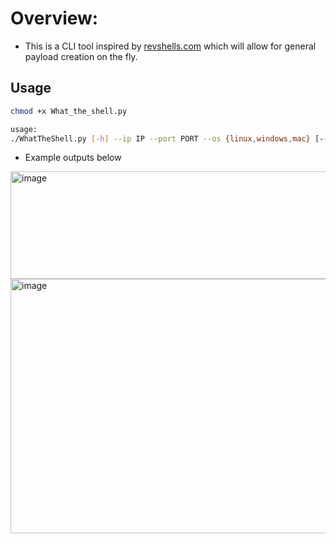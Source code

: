 # Overview:
- This is a CLI tool inspired by [revshells.com](https://www.revshells.com/) which will allow for general payload creation on the fly.
## Usage
```bash
chmod +x What_the_shell.py

usage:
./WhatTheShell.py [-h] --ip IP --port PORT --os {linux,windows,mac} [--payload PAYLOAD] [--shell SHELL] [--encode {none,url,base64}] [--list]
```
- Example outputs below

<img width="1177" height="172" alt="image" src="https://github.com/user-attachments/assets/6b95f234-b13c-4d6e-8f5f-68326fa6df51" />
<img width="1895" height="407" alt="image" src="https://github.com/user-attachments/assets/078ed151-72e0-4007-a3b6-2473d9a0c4be" />

